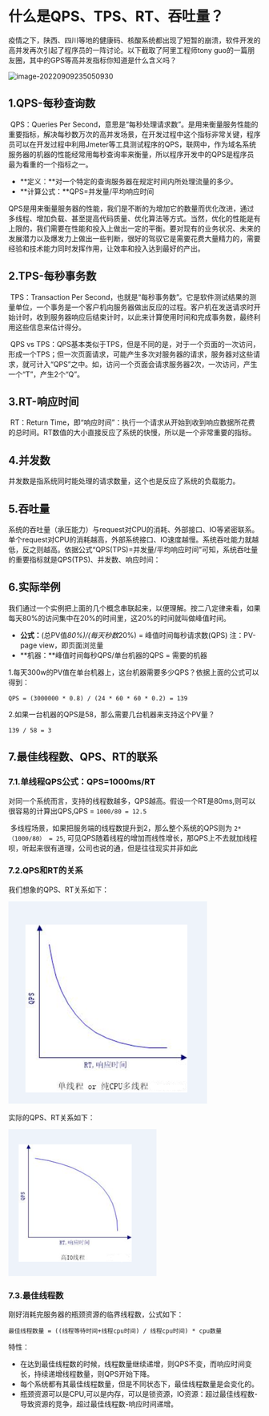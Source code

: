# 什么是QPS、TPS、RT、吞吐量？

​	疫情之下，陕西、四川等地的健康码、核酸系统都出现了短暂的崩溃，软件开发的高并发再次引起了程序员的一阵讨论。以下截取了阿里工程师tony guo的一篇朋友圈，其中的GPS等高并发指标你知道是什么含义吗？

![image-20220909235050930](C:\Users\HP\AppData\Roaming\Typora\typora-user-images\image-20220909235050930.png)

## 1.QPS-每秒查询数

​	QPS：Queries Per Second，意思是“每秒处理请求数”。是用来衡量服务性能的重要指标，解决每秒数万次的高并发场景，在开发过程中这个指标非常关键，程序员可以在开发过程中利用Jmeter等工具测试程序的QPS，联网中，作为域名系统服务器的机器的性能经常用每秒查询率来衡量，所以程序开发中的QPS是程序员最为看重的一个指标之一。

- **定义：**对一个特定的查询服务器在规定时间内所处理流量的多少。
- **计算公式：**QPS=并发量/平均响应时间

QPS是用来衡量服务器的性能，我们是不断的为增加它的数量而优化改进，通过多线程、增加负载、甚至提高代码质量、优化算法等方式。当然，优化的性能是有上限的，我们需要在性能和投入上做出一定的平衡。要对现有的业务状况、未来的发展潜力以及爆发力上做出一些判断，很好的驾驭它是需要花费大量精力的，需要经验和技术能力同时发挥作用，让效率和投入达到最好的产出。



## 2.TPS-每秒事务数

​	TPS：Transaction Per Second，也就是“每秒事务数”。它是软件测试结果的测量单位，一个事务是一个客户机向服务器做出反应的过程。客户机在发送请求时开始计时，收到服务器响应后结束计时，以此来计算使用时间和完成事务数，最终利用这些信息来估计得分。

​	QPS vs TPS：QPS基本类似于TPS，但是不同的是，对于一个页面的一次访问，形成一个TPS；但一次页面请求，可能产生多次对服务器的请求，服务器对这些请求，就可计入“QPS”之中。如，访问一个页面会请求服务器2次，一次访问，产生一个“T”，产生2个“Q”。





## 3.RT-响应时间

​	RT：Return Time，即“响应时间”：执行一个请求从开始到收到响应数据所花费的总时间。RT数值的大小直接反应了系统的快慢，所以是一个非常重要的指标。



## 4.并发数

​	并发数是指系统同时能处理的请求数量，这个也是反应了系统的负载能力。



## 5.吞吐量

​	系统的吞吐量（承压能力）与request对CPU的消耗、外部接口、IO等紧密联系。单个request对CPU的消耗越高，外部系统接口、IO速度越慢。系统吞吐能力就越低，反之则越高。依据公式“QPS(TPS)=并发量/平均响应时间”可知，系统吞吐量的重要指标就是QPS(TPS)、并发数、响应时间：



## 6.实际举例

​	我们通过一个实例把上面的几个概念串联起来，以便理解。按二八定律来看，如果每天80%的访问集中在20%的时间里，这20%的时间就叫做峰值时间。

- **公式：**(总PV值*80%)/(每天秒数*20%) = 峰值时间每秒请求数(QPS)       注：PV-page view，即页面浏览量
- **机器：**峰值时间每秒QPS/单台机器的QPS = 需要的机器



1.每天300w的PV值在单台机器上，这台机器需要多少QPS？依据上面的公式可以得到：

```text
QPS = (3000000 * 0.8) / (24 * 60 * 60 * 0.2) = 139
```



2.如果一台机器的QPS是58，那么需要几台机器来支持这个PV量？

```text
139 / 58 = 3
```



## 7.最佳线程数、QPS、RT的联系

### 7.1.单线程QPS公式：QPS=1000ms/RT

​	对同一个系统而言，支持的线程数越多，QPS越高。假设一个RT是80ms,则可以很容易的计算出QPS,QPS = `1000/80 = 12.5`

​	多线程场景，如果把服务端的线程数提升到2，那么整个系统的QPS则为 `2*（1000/80） = 25`, 可见QPS随着线程的增加而线性增长，那QPS上不去就加线程呗，听起来很有道理，公司也说的通，但是往往现实并非如此



### 7.2.QPS和RT的关系

我们想象的QPS、RT关系如下：

![image-20220910003723830](什么是QPS、TPS、RT、吞吐量？.assets/image-20220910003723830.png)

实际的QPS、RT关系如下：

![image-20220910003743052](什么是QPS、TPS、RT、吞吐量？.assets/image-20220910003743052.png)



### 7.3.最佳线程数

刚好消耗完服务器的瓶颈资源的临界线程数，公式如下：

```text
最佳线程数量 = ((线程等待时间+线程cpu时间) / 线程cpu时间) * cpu数量
```



特性：

- 在达到最佳线程数的时候，线程数量继续递增，则QPS不变，而响应时间变长，持续递增线程数量，则QPS开始下降。
- 每个系统都有其最佳线程数量，但是不同状态下，最佳线程数量是会变化的。
- 瓶颈资源可以是CPU,可以是内存，可以是锁资源，IO资源：超过最佳线程数-导致资源的竞争，超过最佳线程数-响应时间递增。